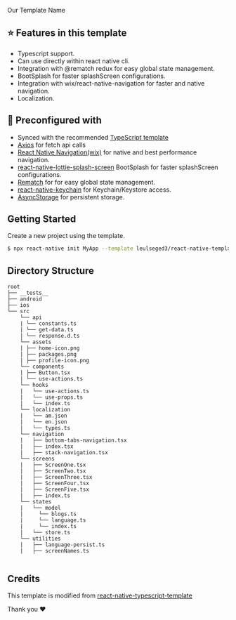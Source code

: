 Our Template Name

## :star: Features in this template 
- Typescript support.
- Can use directly within react native cli.
- Integration with @rematch redux for easy global state management.
- BootSplash for faster splashScreen configurations.
- Integration with wix/react-native-navigation for faster and native navigation.
- Localization.

## :wrench: Preconfigured with

- Synced with the recommended [TypeScript template](https://reactnative.dev/docs/typescript#getting-started-with-typescript)
- [Axios](https://github.com/tannerlinsley/react-query) for fetch api calls
- [React Native Navigation(wix)](https://wix.github.io/react-native-navigation/docs/before-you-start/) for native and best performance navigation.
- [react-native-lottie-splash-screen](https://github.com/HwangTaehyun/react-native-lottie-splash-screen) BootSplash for faster splashScreen configurations.
- [Rematch](https://rematchjs.org/) for for easy global state management.
- [react-native-keychain](https://github.com/oblador/react-native-keychain) for Keychain/Keystore access.
- [AsyncStorage](https://github.com/react-native-async-storage/async-storage) for persistent storage.

## Getting Started

Create a new project using the template.

```bash
$ npx react-native init MyApp --template leulseged3/react-native-template
```
## Directory Structure

```
root
├── __tests__
├── android
├── ios
└── src
    └── api
    | └── constants.ts
    | └── get-data.ts
    | └── response.d.ts
    └── assets
    | ├── home-icon.png
    | ├── packages.png
    | ├── profile-icon.png
    └── components
    | ├── Button.tsx
    | └── use-actions.ts
    └── hooks
    |   └── use-actions.ts
    |   └── use-props.ts
    |   └── index.ts
    └── localization
    |   └── am.json
    |   └── en.json
    |   └── types.ts
    └── navigation
    |   ├── bottom-tabs-navigation.tsx
    |   ├── index.tsx
    |   ├── stack-navigation.tsx
    └── screens
    |   ├── ScreenOne.tsx
    |   ├── ScreenTwo.tsx
    |   ├── ScreenThree.tsx
    |   ├── ScreenFour.tsx
    |   ├── ScreenFive.tsx
    |   ├── index.ts
    └── states
    |   └── model
    |     └── blogs.ts
    |     └── language.ts
    |     └── index.ts
    |   └── store.ts
    └── utilities
    |   ├── language-persist.ts
    |   ├── screenNames.ts
 
```

## Credits

This template is modified from [react-native-typescript-template](https://github.com/react-native-community/react-native-template-typescript)

Thank you ❤️
